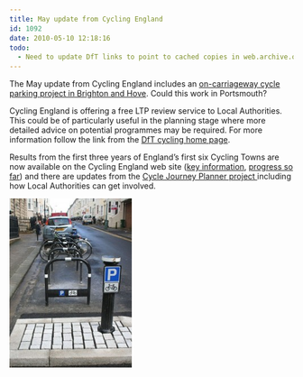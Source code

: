 ```yaml
---
title: May update from Cycling England
id: 1092
date: 2010-05-10 12:18:16
todo:
  - Need to update DfT links to point to cached copies in web.archive.org
---
```


The May update from Cycling England includes an [on-carriageway cycle parking project in Brighton and Hove](http://www.dft.gov.uk/cyclingengland/category/scheme-of-the-month/ "On carriageway parking in Brighton and Hove"). Could this work in Portsmouth?

Cycling England is offering a free LTP review service to Local Authorities. This could be of particularly useful in the planning stage where more detailed advice on potential programmes may be required. For more information follow the link from the [DfT cycling home page](http://www.dft.gov.uk/cyclingengland/ "DfT cycling home page").

Results from the first three years of England’s first six Cycling Towns are now available on the Cycling England web site ([key information](http://www.dft.gov.uk/cyclingengland/docs/lift-off-for-cycling_headline-results_2010_final.pdf "Cycling Towns - key information"), [progress so far](http://www.dft.gov.uk/cyclingengland/cycling-cities-towns/results/ "Cycling Towns - progress so far")) and there are updates from the [Cycle Journey Planner project ](http://www.dft.gov.uk/cyclingengland/encouraging-cycling/journey-planner/ "Cycle Journey Planner Project")including how Local Authorities can get involved.

![](/public/assets/pedal-cycle-parking-spaces-in-Brighton2-217x300.jpg)
